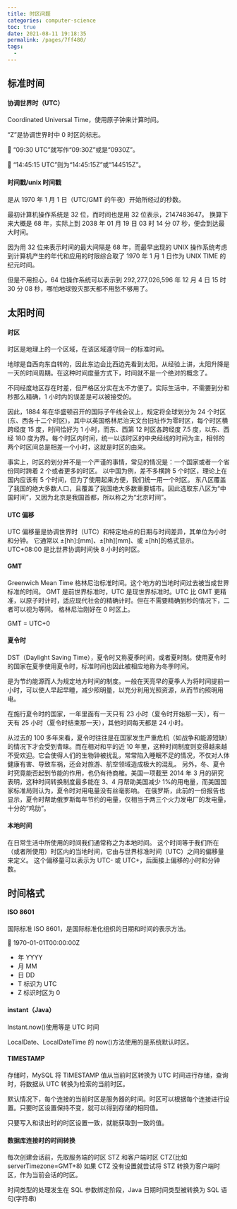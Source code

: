 ```yaml
---
title: 时区问题
categories: computer-science
toc: true
date: 2021-08-11 19:18:35
permalink: /pages/7ff480/
tags: 
  - 
---
```


## 标准时间

#### 协调世界时（UTC）

Coordinated Universal Time，使用原子钟来计算时间。

“Z”是协调世界时中 0 时区的标志。

🌰 “09:30 UTC”就写作“09:30Z”或是“0930Z”。

🌰 “14:45:15 UTC”则为“14:45:15Z”或“144515Z”。

#### 时间戳/unix 时间戳

是从 1970 年 1 月 1 日（UTC/GMT 的午夜）开始所经过的秒数。

最初计算机操作系统是 32 位，而时间也是用 32 位表示，2147483647。
换算下来大概是 68 年，实际上到 2038 年 01 月 19 日 03 时 14 分 07 秒，便会到达最大时间。

因为用 32 位来表示时间的最大间隔是 68 年，而最早出现的 UNIX 操作系统考虑到计算机产生的年代和应用的时限综合取了 1970 年 1 月 1 日作为 UNIX TIME 的纪元时间。

但是不用担心，64 位操作系统可以表示到 292,277,026,596 年 12 月 4 日 15 时 30 分 08 秒，哪怕地球毁灭那天都不用愁不够用了。

## 太阳时间

#### 时区

时区是地理上的一个区域，在该区域遵守同一的标准时间。

地球是自西向东自转的，因此东边会比西边先看到太阳。从经验上讲，太阳升降是一天的时间周期。在这种时间度量方式下，时间就不是一个绝对的概念了。

不同经度地区存在时差，但严格区分实在太不方便了。实际生活中，不需要到分和秒那么精确，1 小时内的误差是可以被接受的。

因此，1884 年在华盛顿召开的国际子午线会议上，规定将全球划分为 24 个时区(东、西各十二个时区)，其中以英国格林尼治天文台旧址作为零时区，每个时区横跨经度 15 度，时间恰好为 1 小时，而东、西第 12 时区各跨经度 7.5 度，以东、西经 180 度为界。每个时区内时间，统一以该时区的中央经线的时间为主，相邻的两个时区间总是相差一个小时，这就是时区的由来。

事实上，时区的划分并不是一个严谨的事情，常见的情况是：一个国家或者一个省份同时跨着 2 个或者更多的时区。
以中国为例，差不多横跨 5 个时区，理论上在国内应该有 5 个时间，但为了使用起来方便，我们统一用一个时区。
东八区覆盖了我国的绝大多数人口，且覆盖了我国绝大多数重要城市。因此选取东八区为“中国时间”，又因为北京是我国首都，所以称之为“北京时间”。

#### UTC 偏移

UTC 偏移量是协调世界时（UTC）和特定地点的日期与时间差异，其单位为小时和分钟。
它通常以 ±[hh]:[mm]、±[hh][mm]、或 ±[hh]的格式显示。
UTC+08:00 是比世界协调时间快 8 小时的时区。

#### GMT

Greenwich Mean Time 格林尼治标准时间。这个地方的当地时间过去被当成世界标准的时间。
GMT 是前世界标准时，UTC 是现世界标准时。UTC 比 GMT 更精准，以原子时计时，适应现代社会的精确计时。但在不需要精确到秒的情况下，二者可以视为等同。
格林尼治刚好在 0 时区上。

GMT = UTC+0

#### 夏令时

DST（Daylight Saving Time），夏令时又称夏季时间，或者夏时制。使用夏令时的国家在夏季使用夏令时，标准时间也因此被相应地称为冬季时间。

是为节约能源而人为规定地方时间的制度。一般在天亮早的夏季人为将时间提前一小时，可以使人早起早睡，减少照明量，以充分利用光照资源，从而节约照明用电。

在施行夏令时的国家，一年里面有一天只有 23 小时（夏令时开始那一天），有一天有 25 小时（夏令时结束那一天），其他时间每天都是 24 小时。

从过去的 100 多年来看，夏令时往往是在国家发生严重危机（如战争和能源短缺）的情况下才会受到青睐。而在相对和平的近 10 年里，这种时间制度则变得越来越不受欢迎。它会使得人们的生物钟被扰乱，常常陷入睡眠不足的情况，不仅对人体健康有害、导致车祸，还会对旅游、航空领域造成极大的混乱。
另外，冬、夏令时究竟能否起到节能的作用，也仍有待商榷。美国一项截至 2014 年 3 月的研究表明，这种时间转换制度最多能在 3、4 月帮助美国减少 1%的用电量，而美国国家标准局则认为，夏令时对用电量没有丝毫影响。
在俄罗斯，此前的一份报告也显示，夏令时帮助俄罗斯每年节约的电量，仅相当于两三个火力发电厂的发电量，十分的“鸡肋”。

#### 本地时间

在日常生活中所使用的时间我们通常称之为本地时间。
这个时间等于我们所在（或者所使用）时区内的当地时间，它由与世界标准时间（UTC）之间的偏移量来定义。
这个偏移量可以表示为 UTC- 或 UTC+，后面接上偏移的小时和分钟数。

## 时间格式

#### ISO 8601

国际标准 ISO 8601，是国际标准化组织的日期和时间的表示方法。

🌰 1970-01-01T00:00:00Z

- 年 YYYY
- 月 MM
- 日 DD
- T 标识为 UTC
- Z 标识时区为 0

#### instant（Java）

Instant.now()使用等是 UTC 时间

LocalDate、LocalDateTime 的 now()方法使用的是系统默认时区。

#### TIMESTAMP

存储时，MySQL 将 TIMESTAMP 值从当前时区转换为 UTC 时间进行存储，查询时，将数据从 UTC 转换为检索的当前时区。

默认情况下，每个连接的当前时区是服务器的时间。时区可以根据每个连接进行设置。只要时区设置保持不变，就可以得到存储的相同值。

只要写入和读出时的时区设置一致，就能获取到一致的值。

#### 数据库连接时的时间转换

每次创建会话前，先取服务端的时区 STZ 和客户端时区 CTZ(比如 serverTimezone=GMT+8)
如果 CTZ 没有设置就尝试将 STZ 转换为客户端时区，作为当前会话的时区。

时间类型的处理发生在 SQL 参数绑定阶段，Java 日期时间类型被转换为 SQL 语句(字符串)